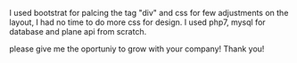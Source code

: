I used bootstrat for palcing the tag "div" and css for few adjustments on the layout, 
I had no time to do more css for design.
I used php7, mysql for database and plane api from scratch.

please give me the oportuniy to grow with your company! Thank you!

